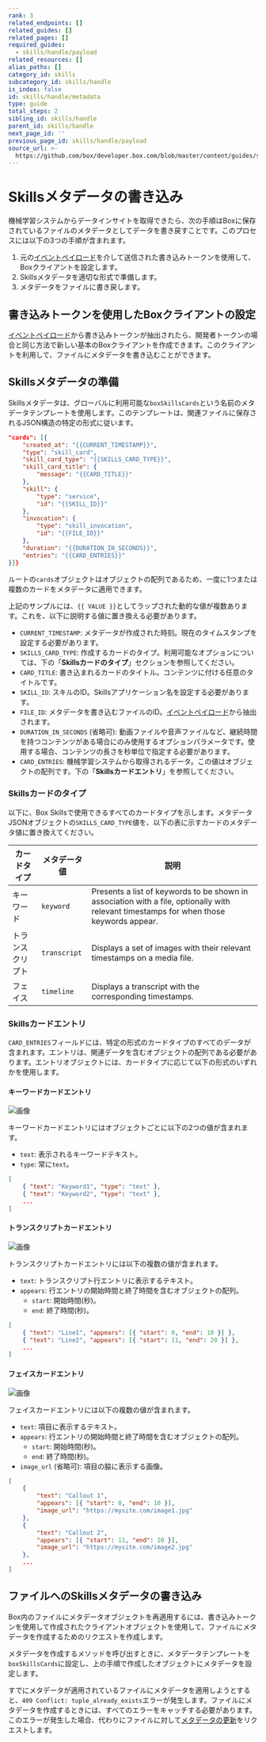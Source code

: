 ```yaml
---
rank: 3
related_endpoints: []
related_guides: []
related_pages: []
required_guides:
  - skills/handle/payload
related_resources: []
alias_paths: []
category_id: skills
subcategory_id: skills/handle
is_index: false
id: skills/handle/metadata
type: guide
total_steps: 2
sibling_id: skills/handle
parent_id: skills/handle
next_page_id: ''
previous_page_id: skills/handle/payload
source_url: >-
  https://github.com/box/developer.box.com/blob/master/content/guides/skills/handle/metadata.md
---
```

# Skillsメタデータの書き込み

機械学習システムからデータインサイトを取得できたら、次の手順はBoxに保存されているファイルのメタデータとしてデータを書き戻すことです。このプロセスには以下の3つの手順が含まれます。

1. 元の[イベントペイロード](guide://skills/handle/payload)を介して送信された書き込みトークンを使用して、Boxクライアントを設定します。
2. Skillsメタデータを適切な形式で準備します。
3. メタデータをファイルに書き戻します。

## 書き込みトークンを使用したBoxクライアントの設定

[イベントペイロード](guide://skills/handle/payload)から書き込みトークンが抽出されたら、開発者トークンの場合と同じ方法で新しい基本のBoxクライアントを作成できます。このクライアントを利用して、ファイルにメタデータを書き込むことができます。

<Samples id="x_auth" variant="init_with_dev_token">

</Samples>

## Skillsメタデータの準備

Skillsメタデータは、グローバルに利用可能な`boxSkillsCards`という名前のメタデータテンプレートを使用します。このテンプレートは、関連ファイルに保存されるJSON構造の特定の形式に従います。

```json
"cards": [{
    "created_at": "{{CURRENT_TIMESTAMP}}",
    "type": "skill_card",
    "skill_card_type": "{{SKILLS_CARD_TYPE}}",
    "skill_card_title": {
        "message": "{{CARD_TITLE}}"
    },
    "skill": {
        "type": "service",
        "id": "{{SKILL_ID}}"
    },
    "invocation": {
        "type": "skill_invocation",
        "id": "{{FILE_ID}}"
    },
    "duration": "{{DURATION_IN_SECONDS}}",
    "entries": "{{CARD_ENTRIES}}"
}]}
```

ルートの`cards`オブジェクトはオブジェクトの配列であるため、一度に1つまたは複数のカードをメタデータに適用できます。

上記のサンプルには、`{{ VALUE }}`としてラップされた動的な値が複数あります。これを、以下に説明する値に置き換える必要があります。

* `CURRENT_TIMESTAMP`: メタデータが作成された時刻。現在のタイムスタンプを設定する必要があります。
* `SKILLS_CARD_TYPE`: 作成するカードのタイプ。利用可能なオプションについては、下の「**Skillsカードのタイプ**」セクションを参照してください。
* `CARD_TITLE`: 書き込まれるカードのタイトル。コンテンツに付ける任意のタイトルです。
* `SKILL_ID`: スキルのID。Skillsアプリケーション名を設定する必要があります。
* `FILE_ID`: メタデータを書き込むファイルのID。[イベントペイロード](guide://skills/handle/payload)から抽出されます。
* `DURATION_IN_SECONDS` (省略可): 動画ファイルや音声ファイルなど、継続時間を持つコンテンツがある場合にのみ使用するオプションパラメータです。使用する場合、コンテンツの長さを秒単位で指定する必要があります。
* `CARD_ENTRIES`: 機械学習システムから取得されるデータ。この値はオブジェクトの配列です。下の「**Skillsカードエントリ**」を参照してください。

### Skillsカードのタイプ

以下に、Box Skillsで使用できるすべてのカードタイプを示します。メタデータJSONオブジェクトの`SKILLS_CARD_TYPE`値を、以下の表に示すカードのメタデータ値に置き換えてください。

<!-- markdownlint-disable line-length -->

| カードタイプ   | メタデータ値       | 説明                                                                                                                                      |
| -------- | ------------ | --------------------------------------------------------------------------------------------------------------------------------------- |
| キーワード    | `keyword`    | Presents a list of keywords to be shown in association with a file, optionally with relevant timestamps for when those keywords appear. |
| トランスクリプト | `transcript` | Displays a set of images with their relevant timestamps on a media file.                                                                |
| フェイス     | `timeline`   | Displays a transcript with the corresponding timestamps.                                                                                |

<!-- markdownlint-enable line-length -->

### Skillsカードエントリ

`CARD_ENTRIES`フィールドには、特定の形式のカードタイプのすべてのデータが含まれます。エントリは、関連データを含むオブジェクトの配列である必要があります。エントリオブジェクトには、カードタイプに応じて以下の形式のいずれかを使用します。

#### キーワードカードエントリ

<ImageFrame border center shadow width="200">

![画像](./skills-card-keyword.png)

</ImageFrame>

キーワードカードエントリにはオブジェクトごとに以下の2つの値が含まれます。

* `text`: 表示されるキーワードテキスト。
* `type`: 常に`text`。

```json
[
    { "text": "Keyword1", "type": "text" },
    { "text": "Keyword2", "type": "text" },
    ...
]
```

#### トランスクリプトカードエントリ

<ImageFrame border center shadow width="200">

![画像](./skills-card-transcript.png)

</ImageFrame>

トランスクリプトカードエントリには以下の複数の値が含まれます。

* `text`: トランスクリプト行エントリに表示するテキスト。
* `appears`: 行エントリの開始時間と終了時間を含むオブジェクトの配列。
  * `start`: 開始時間(秒)。
  * `end`: 終了時間(秒)。

```json
[
    { "text": "Line1", "appears": [{ "start": 0, "end": 10 }] },
    { "text": "Line2", "appears": [{ "start": 11, "end": 20 }] },
    ...
]
```

#### フェイスカードエントリ

<ImageFrame border center shadow width="200">

![画像](./skills-card-faces.png)

</ImageFrame>

フェイスカードエントリには以下の複数の値が含まれます。

* `text`: 項目に表示するテキスト。
* `appears`: 行エントリの開始時間と終了時間を含むオブジェクトの配列。
  * `start`: 開始時間(秒)。
  * `end`: 終了時間(秒)。
* `image_url` (省略可): 項目の脇に表示する画像。

```json
[
    {
        "text": "Callout 1",
        "appears": [{ "start": 0, "end": 10 }],
        "image_url": "https://mysite.com/image1.jpg"
    },
    {
        "text": "Callout 2",
        "appears": [{ "start": 11, "end": 20 }],
        "image_url": "https://mysite.com/image2.jpg"
    },
    ...
]
```

## ファイルへのSkillsメタデータの書き込み

Box内のファイルにメタデータオブジェクトを再適用するには、書き込みトークンを使用して作成されたクライアントオブジェクトを使用して、ファイルにメタデータを作成するためのリクエストを作成します。

メタデータを作成するメソッドを呼び出すときに、メタデータテンプレートを`boxSkillsCards`に設定し、上の手順で作成したオブジェクトにメタデータを設定します。

<Samples id="post_files_id_metadata_id_id">

<Message type="notice">

すでにメタデータが適用されているファイルにメタデータを適用しようとすると、`409 Conflict: tuple_already_exists`エラーが発生します。ファイルにメタデータを作成するときには、すべてのエラーをキャッチする必要があります。このエラーが発生した場合、代わりにファイルに対して[メタデータの更新](endpoint://put_metadata_templates_id_id)をリクエストします。

</Message>

